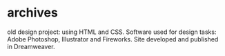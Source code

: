 # archives
old design project: using HTML and CSS. Software used for design tasks: Adobe Photoshop, Illustrator and Fireworks. Site developed and published in Dreamweaver.
